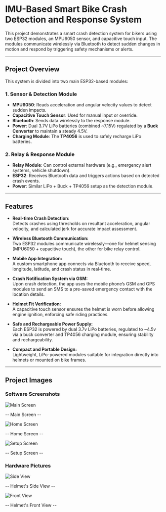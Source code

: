 # IMU-Based Smart Bike Crash Detection and Response System

This project demonstrates a smart crash detection system for bikers using two ESP32 modules, an MPU6050 sensor, and capacitive touch input. The modules communicate wirelessly via Bluetooth to detect sudden changes in motion and respond by triggering safety mechanisms or alerts.

---

## Project Overview

This system is divided into two main ESP32-based modules:

### 1. **Sensor & Detection Module**
- **MPU6050**: Reads acceleration and angular velocity values to detect sudden impacts.
- **Capacitive Touch Sensor**: Used for manual input or override.
- **Bluetooth**: Sends data wirelessly to the response module.
- **Power**: Dual 3.7V LiPo batteries (combined ~7.15V) regulated by a **Buck Converter** to maintain a steady 4.5V.
- **Charging Module**: The **TP4056** is used to safely recharge LiPo batteries.

### 2. **Relay & Response Module**
- **Relay Module**: Can control external hardware (e.g., emergency alert systems, vehicle shutdown).
- **ESP32**: Receives Bluetooth data and triggers actions based on detected crash events.
- **Power**: Similar LiPo + Buck + TP4056 setup as the detection module.

---

## Features

- **Real-time Crash Detection:**  
  Detects crashes using thresholds on resultant acceleration, angular velocity, and calculated jerk for accurate impact assessment.

- **Wireless Bluetooth Communication:**  
  Two ESP32 modules communicate wirelessly—one for helmet sensing (MPU6050 + capacitive touch), the other for bike relay control.

- **Mobile App Integration:**  
  A custom smartphone app connects via Bluetooth to receive speed, longitude, latitude, and crash status in real-time.

- **Crash Notification System via GSM:**  
  Upon crash detection, the app uses the mobile phone’s GSM and GPS modules to send an SMS to a pre-saved emergency contact with the location details.

- **Helmet Fit Verification:**  
  A capacitive touch sensor ensures the helmet is worn before allowing engine ignition, enforcing safe riding practices.

- **Safe and Rechargeable Power Supply:**  
  Each ESP32 is powered by dual 3.7v LiPo batteries, regulated to ~4.5v via a buck converter and TP4056 charging module, ensuring stability and rechargeability.

- **Compact and Portable Design:**  
  Lightweight, LiPo-powered modules suitable for integration directly into helmets or mounted on bike frames.


---

## Project Images

### Software Screenshots

![Main Screen](Static/Main_Screen.jpg)

--  Main Screen --

![Home Screen](Static/Appliaction_Home_Screen.jpg)

--  Home Screen  --

![Setup Screen](Static/Emergency_Contact_Number_Screen.jpg)

--  Setup Screen  --

### Hardware Pictures

![Side View](Static/Helmet_Hardware.jpg)

--  Helmet's Side View  --

![Front View](Static/Helmet_Hardware_Front.jpg)

--  Helmet's Front View  --
